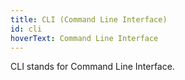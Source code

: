 ```yaml
---
title: CLI (Command Line Interface)
id: cli
hoverText: Command Line Interface
---
```


CLI stands for Command Line Interface.